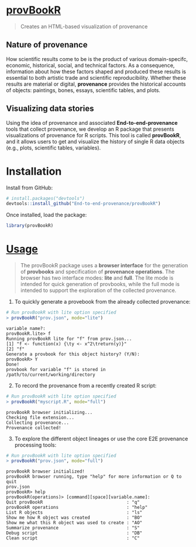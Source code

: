 # [provBookR](provBookR.architecture.md)
> Creates an HTML-based visualization of provenance

## Nature of provenance
How scientific results come to be is the product of various domain-specifc, economic, historical, social, and technical factors. As a consequence, information about how these factors shaped and produced these results is essential to both artistic trade and scientific reproducibility. Whether these results are material or digital, **provenance** provides the historical accounts of objects: paintings, bones, essays, scientific tables, and plots.

## Visualizing data stories
Using the idea of provenance and associated **End-to-end-provenance** tools that collect provenance, we develop an R package that presents visualizations of provenance for R scripts. This tool is called **provBookR**, and it allows users to get and visualize the history of single R data objects (e.g., plots, scientific tables, variables).

# Installation
Install from GitHub:
```R
# install.packages("devtools")
devtools::install_github("End-to-end-provenance/provBookR")

```
Once installed, load the package:
```R
library(provBookR)
```

# [Usage](provBookR.usage.md)
> The provBookR package uses a **browser interface** for the generation of **provbooks** and specification of **provenance operations**. The browser has two interface modes: **lite** and **full**. The lite mode is intended for quick generation of provbooks, while the full mode is intended to support the exploration of the collected provenance.

1. To quickly generate a provebook from the already collected provenance:
```R
# Run provBookR with lite option specified
> provBookR("prov.json", mode="lite")
```
```
variable name?:
provBookR.lite> f
Running provBookR lite for "f" from prov.json...
[1] "f <- function(x) {\ty <- x^2\treturn(y)}"
[2] "f"                                       
Generate a provbook for this object history? (Y/N):
provBookR> Y
Done!
provbook for variable "f" is stored in /path/to/current/working/directory
```

2. To record the provenance from a recently created R script:
```R
# Run provBookR with lite option specified
> provBookR("myscript.R", mode="full")
```
```
provBookR browser initializing...
Checking file extension...
Collecting provenance...
Provenance collected!
```
3. To explore the different object lineages or use the core E2E provenance processing tools:
```R
# Run provBookR with lite option specified
> provBookR("prov.json", mode="full")
```
```
provBookR browser initialized!
provBookR browser running, type "help" for more information or Q to quit
prov.json
provBookR> help
provBookR(operations)> [command][space][variable.name]:
Quit provBookR                                : "q"   
provBookR operations                          : "help"
List R objects                                : "ls"  
Show me how R object was created              : "BO"  
Show me what this R object was used to create : "AO"  
Summarize provenance                          : "S"   
Debug script                                  : "DB"  
Clean script                                  : "C"   
```
